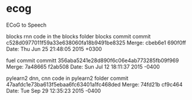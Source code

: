 ecog
====

ECoG to Speech

blocks rnn code in the blocks folder
blocks commit
commit c528d0977011f59a33e638060fa18b9491be8325
Merge: cbeb6e1 690f0ff
Date:   Thu Jun 25 21:48:05 2015 +0300

fuel commit
committ 356aba5241e28d890f6c06e4ab773285fb09f969
Merge: 7a48665 f2ab508
Date:   Sun Jul 12 18:11:37 2015 -0400

pylearn2 dnn, cnn code in pylearn2 folder
commit 47aafdc1e73ba613f5ebaa6fc63401a1fc468ded
Merge: 74fd21b cf9c464
Date:   Tue Sep 29 12:35:23 2015 -0400
